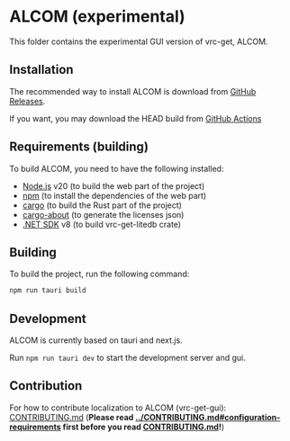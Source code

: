 # ALCOM (experimental)

This folder contains the experimental GUI version of vrc-get, ALCOM.

## Installation

The recommended way to install ALCOM is download from [GitHub Releases][alcom-releases].

If you want, you may download the HEAD build from [GitHub Actions][alcom-nightly]

[alcom-releases]: https://github.com/anatawa12/vrc-get/releases?q=gui-v0
[alcom-nightly]: https://github.com/vrc-get/vrc-get/actions/workflows/ci-gui.yml?query=branch%3Amaster

## Requirements (building)

To build ALCOM, you need to have the following installed:

- [Node.js] v20 (to build the web part of the project)
- [npm] (to install the dependencies of the web part)
- [cargo] (to build the Rust part of the project)
- [cargo-about] (to generate the licenses json)
- [.NET SDK] v8 (to build vrc-get-litedb crate)

[Node.js]: https://nodejs.org/en
[npm]: https://www.npmjs.com
[cargo]: https://doc.rust-lang.org/cargo/
[cargo-about]: https://github.com/EmbarkStudios/cargo-about
[.NET SDK]: https://dotnet.microsoft.com/download

## Building

To build the project, run the following command:

```bash
npm run tauri build
```

## Development

ALCOM is currently based on tauri and next.js.

Run `npm run tauri dev` to start the development server and gui.

## Contribution

For how to contribute localization to ALCOM (vrc-get-gui): [CONTRIBUTING.md](CONTRIBUTING.md) (**Please read [../CONTRIBUTING.md#configuration-requirements](../CONTRIBUTING.md#configuration-requirements) first before you read [CONTRIBUTING.md](CONTRIBUTING.md)!**)
